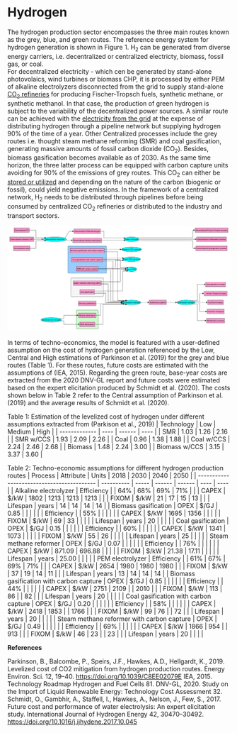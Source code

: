 # Hydrogen

The hydrogen production sector encompasses the three main routes known as the grey, blue, and green routes. The reference energy system for hydrogen generation is shown in Figure 1. H<sub>2</sub> can be generated from diverse energy carriers, i.e. decentralized or centralized electricty, biomass, fossil gas, or coal.  
For decentralized electricity - which cen be generated by stand-alone photovolaics, wind turbines or biomass CHP, it is processed by either PEM of alkaline electrolyzers disconnected from the grid to supply stand-alone [CO<sub>2</sub> refineries](synthetic-fuels.md) for producing Fischer-Tropsch fuels, synthetic methane, or synthetic methanol. In that case, the production of green hydrogen is subject to the variability of the decentralized power sources.
A similar route can be achieved with the [electricity from the grid](power-sector.md) at the expense of distributing hydrogen through a pipeline network but supplying hydrogen 90% of the time of a year. 
Other Centralized processes include the grey routes i.e. thought steam methane reforming (SMR) and coal gasification, generating massive amounts of fossil carbon dioxide (CO<sub>2</sub>). Besides, biomass gasification becomes available as of 2030. As the same time horizon, the three latter process can be equipped with carbon capture units avoiding for 90% of the emissions of grey routes. This CO<sub>2</sub> can either be [stored or utilized](/non-energy-sectors/CO2-accounting.md) and depending on the nature of the carbon (biogenic or fossil), could yield negative emissions. In the framework of a centralized network, H<sub>2</sub> needs to be distributed through pipelines before being consumed by centralized CO<sub>2</sub> refineries or distributed to the industry and transport sectors.

![](H2.png)

In terms of techno-economics, the model is featured with a user-defined assumption on the cost of hydrogen generation referenced by the Low, Central and High estimations of Parkinson et al. (2019) for the grey and blue routes (Table 1). For these routes, future costs are estimated with the assumptions of (IEA, 2015). Regarding the green route, base-year costs are extracted from the 2020 DNV-GL report and future costs were estimated based on the expert elicitation produced by Schmidt et al. (2020). The costs shown below in Table 2 refer to the Central assumption of Parkinson et al. (2019) and the average results of Schmidt et al. (2020).

Table 1: Estimation of the levelized cost of hydrogen under different assumptions extracted from (Parkison et al., 2019)
|    Technology | Low  | Medium | High |
| ------------- | ---- | ------ | ---- |
| SMR           | 1.03 | 1.26   | 2.16 |
| SMR w/CCS     | 1.93 | 2.09   | 2.26 |
| Coal          | 0.96 | 1.38   | 1.88 |
| Coal w/CCS    | 2.24 | 2.46   | 2.68 |
| Biomass       | 1.48 | 2.24   | 3.00 |
| Biomass w/CCS | 3.15 | 3.37   | 3.60 |

Table 2: Techno-economic assumptions for different hydrogen production routes
| Process                                    | Attribute  | Units | 2018   | 2030   | 2040 | 2050 |
| ------------------------------------------ | ---------- | ----- | ------ | ------ | ---- | ---- |
| Alkaline electrolyzer                      | Efficiency |       | 64%    | 68%    | 69%  | 71%  |
|                                            | CAPEX      | $/kW  | 1802   | 1213   | 1213 | 1213 |
|                                            | FIXOM      | $/kW  | 21     | 17     | 15   | 13   |
|                                            | Lifespan   | years | 14     | 14     | 14   | 14   |
| Biomass gasification                       | OPEX       | $/GJ  | 0.85   |        |      |      |
|                                            | Efficiency |       | 55%    |        |      |      |
|                                            | CAPEX      | $/kW  | 1695   | 1356   |      |      |
|                                            | FIXOM      | $/kW  | 69     | 33     |      |      |
|                                            | Lifespan   | years | 20     |        |      |      |
| Coal gasification                          | OPEX       | $/GJ  | 0.15   |        |      |      |
|                                            | Efficiency |       | 60%    |        |      |      |
|                                            | CAPEX      | $/kW  | 1341   | 1073   |      |      |
|                                            | FIXOM      | $/kW  | 55     | 26     |      |      |
|                                            | Lifespan   | years | 25     |        |      |      |
| Steam methane reformer                     | OPEX       | $/GJ  | 0.07   |        |      |      |
|                                            | Efficiency |       | 76%    |        |      |      |
|                                            | CAPEX      | $/kW  | 871.09 | 696.88 |      |      |
|                                            | FIXOM      | $/kW  | 21.38  | 17.11  |      |      |
|                                            | Lifespan   | years | 25.00  |        |      |      |
| PEM electrolyzer                           | Efficiency |       | 61%    | 67%    | 69%  | 71%  |
|                                            | CAPEX      | $/kW  | 2654   | 1980   | 1980 | 1980 |
|                                            | FIXOM      | $/kW  | 37     | 19     | 14   | 11   |
|                                            | Lifespan   | years | 13     | 14     | 14   | 14   |
| Biomass gasification with carbon capture   | OPEX       | $/GJ  | 0.85   |        |      |      |
|                                            | Efficiency |       | 44%    |        |      |      |
|                                            | CAPEX      | $/kW  | 2751   | 2109   |      | 2010 |
|                                            | FIXOM      | $/kW  | 113    | 86     |      | 82   |
|                                            | Lifespan   | years | 20     |        |      |      |
| Coal gasification with carbon capture      | OPEX       | $/GJ  | 0.20   |        |      |      |
|                                            | Efficiency |       | 58%    |        |      |      |
|                                            | CAPEX      | $/kW  | 2418   | 1853   |      | 1766 |
|                                            | FIXOM      | $/kW  | 99     | 76     |      | 72   |
|                                            | Lifespan   | years | 20     |        |      |      |
| Steam methane reformer with carbon capture | OPEX       | $/GJ  | 0.49   |        |      |      |
|                                            | Efficiency |       | 69%    |        |      |      |
|                                            | CAPEX      | $/kW  | 1866   | 954    |      | 913  |
|                                            | FIXOM      | $/kW  | 46     | 23     |      | 23   |
|                                            | Lifespan   | years | 20     |        |      |      |

**References**

Parkinson, B., Balcombe, P., Speirs, J.F., Hawkes, A.D., Hellgardt, K., 2019. Levelized cost of CO2 mitigation from hydrogen production routes. Energy Environ. Sci. 12, 19–40. https://doi.org/10.1039/C8EE02079E
IEA, 2015. Technology Roadmap Hydrogen and Fuel Cells 81.
DNV-GL, 2020. Study on the Import of Liquid Renewable Energy: Technology Cost Assessment 32.
Schmidt, O., Gambhir, A., Staffell, I., Hawkes, A., Nelson, J., Few, S., 2017. Future cost and performance of water electrolysis: An expert elicitation study. International Journal of Hydrogen Energy 42, 30470–30492. https://doi.org/10.1016/j.ijhydene.2017.10.045
